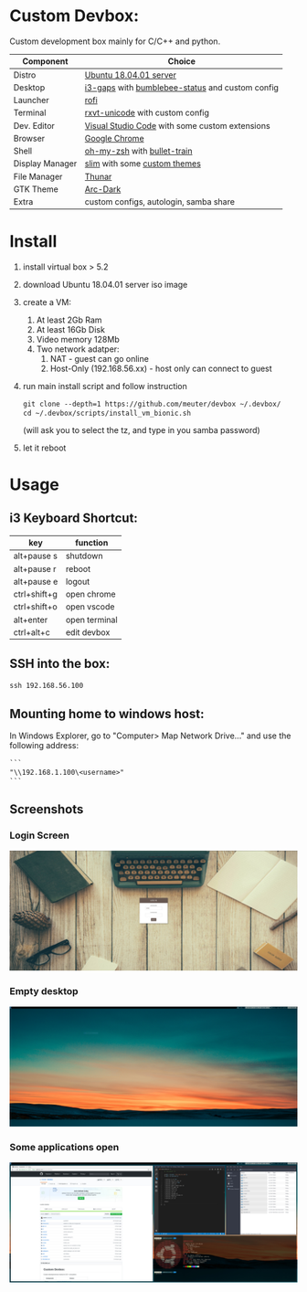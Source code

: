 # Custom Devbox:

Custom development box mainly for C/C++ and python.

| Component        | Choice |
| ---------------- | ------ | 
| Distro           | [Ubuntu 18.04.01 server](https://www.ubuntu.com/download/server) |
| Desktop          | [i3-gaps](https://github.com/Airblader/i3) with [bumblebee-status](https://github.com/tobi-wan-kenobi/bumblebee-status) and custom config |
| Launcher         | [rofi](https://github.com/DaveDavenport/rofi) |
| Terminal         | [rxvt-unicode](https://wiki.archlinux.org/index.php/rxvt-unicode) with custom config |
| Dev. Editor      | [Visual Studio Code](https://code.visualstudio.com/) with some custom extensions |
| Browser          | [Google Chrome](https://www.google.com/chrome/) |
| Shell            | [oh-my-zsh](https://ohmyz.sh/) with [bullet-train](https://github.com/caiogondim/bullet-train.zsh) |
| Display Manager  | [slim](https://wiki.archlinux.org/index.php/SLiM) with some [custom themes](https://github.com/adi1090x/slim_themes) |
| File Manager     | [Thunar](https://wiki.archlinux.org/index.php/thunar) |
| GTK Theme        | [Arc-Dark](https://github.com/horst3180/arc-theme) |
| Extra            | custom configs, autologin, samba share |

# Install

1. install virtual box > 5.2
2. download Ubuntu 18.04.01 server iso image
3. create a VM:
    1. At least 2Gb Ram
    2. At least 16Gb Disk
    3. Video memory 128Mb    
    4. Two network adatper: 
        1. NAT - guest can go online
        2. Host-Only (192.168.56.xx) - host only can connect to guest
5. run main install script and follow instruction
    ```
    git clone --depth=1 https://github.com/meuter/devbox ~/.devbox/
    cd ~/.devbox/scripts/install_vm_bionic.sh
    ```

    (will ask you to select the tz, and type in you samba password)
6. let it reboot

# Usage

## i3 Keyboard Shortcut:

| key          | function |
| ------------ | ----- |
| alt+pause s  | shutdown |
| alt+pause r  | reboot |
| alt+pause e  | logout |
| ctrl+shift+g | open chrome |
| ctrl+shift+o | open vscode |
| alt+enter    | open terminal |
| ctrl+alt+c   | edit devbox |

## SSH into the box:

```
ssh 192.168.56.100
```

## Mounting home to windows host:

In Windows Explorer, go to "Computer> Map Network Drive..." and use the following address:

    ```
    "\\192.168.1.100\<username>"
    ```
## Screenshots

### Login Screen
![screenshot0.jpg](/screenshots/screenshot0.jpg?raw=true)

### Empty desktop
![screenshot1.jpg](/screenshots/screenshot1.jpg?raw=true)

### Some applications open
![screenshot2.jpg](/screenshots/screenshot2.jpg?raw=true)

